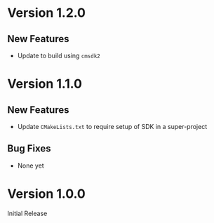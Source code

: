 # Version 1.2.0

## New Features

- Update to build using `cmsdk2`

# Version 1.1.0

## New Features

- Update `CMakeLists.txt` to require setup of SDK in a super-project

## Bug Fixes

- None yet

# Version 1.0.0

Initial Release
